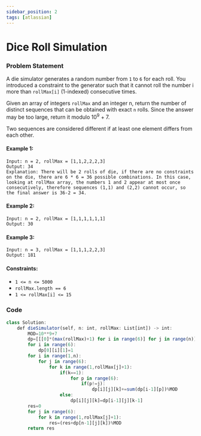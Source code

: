 ```yaml
---
sidebar_position: 2
tags: [atlassian]
---
```


# Dice Roll Simulation

### Problem Statement

A die simulator generates a random number from `1` to `6` for each roll. You introduced a constraint to the generator such that it cannot roll the number i more than `rollMax[i]` (1-indexed) consecutive times.

Given an array of integers `rollMax` and an integer n, return the number of distinct sequences that can be obtained with exact `n` rolls. Since the answer may be too large, return it modulo 10<sup>9</sup> + 7.

Two sequences are considered different if at least one element differs from each other.

#### Example 1:

```
Input: n = 2, rollMax = [1,1,2,2,2,3]
Output: 34
Explanation: There will be 2 rolls of die, if there are no constraints on the die, there are 6 * 6 = 36 possible combinations. In this case, looking at rollMax array, the numbers 1 and 2 appear at most once consecutively, therefore sequences (1,1) and (2,2) cannot occur, so the final answer is 36-2 = 34.
```
#### Example 2:

```
Input: n = 2, rollMax = [1,1,1,1,1,1]
Output: 30
```
#### Example 3:

```
Input: n = 3, rollMax = [1,1,1,2,2,3]
Output: 181
```
#### Constraints:

* `1 <= n <= 5000`
* `rollMax.length == 6`
* `1 <= rollMax[i] <= 15`

### Code

```jsx title="Python Code"
class Solution:
    def dieSimulator(self, n: int, rollMax: List[int]) -> int:
        MOD=10**9+7
        dp=[[[0]*(max(rollMax)+1) for i in range(6)] for j in range(n)]
        for i in range(6):
            dp[0][i][1]=1 
        for i in range(1,n): 
            for j in range(6): 
                for k in range(1,rollMax[j]+1):
                    if(k==1):
                        for p in range(6):
                            if(p!=j):
                                dp[i][j][k]+=sum(dp[i-1][p])%MOD
                    else:
                        dp[i][j][k]=dp[i-1][j][k-1]
        res=0
        for j in range(6):
            for k in range(1,rollMax[j]+1):
                res=(res+dp[n-1][j][k])%MOD
        return res
```
